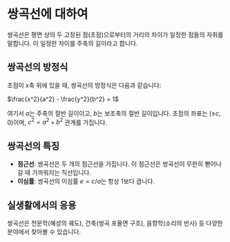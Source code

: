 # 쌍곡선에 대하여

쌍곡선은 평면 상의 두 고정된 점(초점)으로부터의 거리의 차이가 일정한 점들의 자취를 말합니다. 이 일정한 차이를 주축의 길이라고 합니다.

## 쌍곡선의 방정식

초점이 x축 위에 있을 때, 쌍곡선의 방정식은 다음과 같습니다:

$\frac{x^2}{a^2} - \frac{y^2}{b^2} = 1$

여기서 $a$는 주축의 절반 길이이고, $b$는 보조축의 절반 길이입니다. 초점의 좌표는 $(\pm c, 0)$이며, $c^2 = a^2 + b^2$ 관계를 가집니다.

## 쌍곡선의 특징

*   **점근선**: 쌍곡선은 두 개의 점근선을 가집니다. 이 점근선은 쌍곡선이 무한히 뻗어나갈 때 가까워지는 직선입니다.
*   **이심률**: 쌍곡선의 이심률 $e = c/a$는 항상 1보다 큽니다.

## 실생활에서의 응용

쌍곡선은 천문학(혜성의 궤도), 건축(쌍곡 포물면 구조), 음향학(소리의 반사) 등 다양한 분야에서 찾아볼 수 있습니다.

